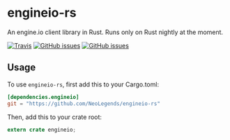 # engineio-rs

An engine.io client library in Rust. Runs only on Rust
nightly at the moment.

[![Travis](https://img.shields.io/travis/NeoLegends/engineio-rs.svg?maxAge=2592000)](https://travis-ci.org/NeoLegends/engineio-rs)
[![GitHub issues](https://img.shields.io/github/issues/NeoLegends/engineio-rs.svg?maxAge=2592000)](https://github.com/NeoLegends/engineio-rs/issues)
[![GitHub issues](https://img.shields.io/github/issues-closed-raw/NeoLegends/engineio-rs.svg?maxAge=2592000)](https://github.com/NeoLegends/engineio-rs/issues)

## Usage

To use `engineio-rs`, first add this to your Cargo.toml:

```toml
[dependencies.engineio]
git = "https://github.com/NeoLegends/engineio-rs"
```

Then, add this to your crate root:

```rust
extern crate engineio;
```
